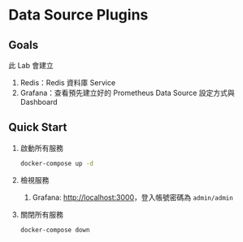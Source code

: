 # Data Source Plugins

## Goals

此 Lab 會建立

1. Redis：Redis 資料庫 Service
2. Grafana：查看預先建立好的 Prometheus Data Source 設定方式與 Dashboard

## Quick Start

1. 啟動所有服務

   ```bash
   docker-compose up -d
   ```

2. 檢視服務
   1. Grafana: <http://localhost:3000>，登入帳號密碼為 `admin/admin`

3. 關閉所有服務

   ```bash
   docker-compose down
   ```
